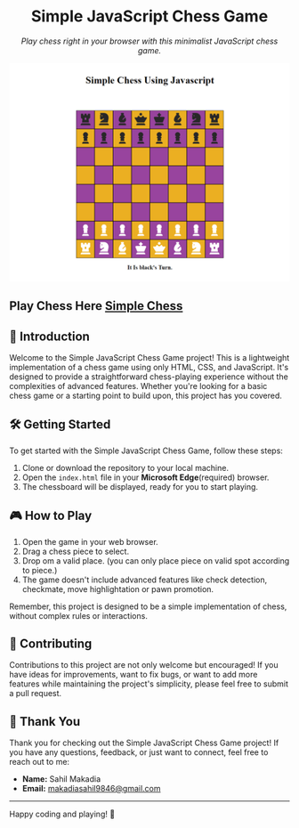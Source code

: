 <h1 align="center">Simple JavaScript Chess Game</h1>

<p align="center">
  <em>Play chess right in your browser with this minimalist JavaScript chess game.</em>
</p>

<div align="center">
  <img src="chess.png" alt="Chess Board">
</div>

## Play Chess Here [Simple Chess](https://sahilm2063.github.io/Simple-Chess-Using-Javascript/)

## 🚀 Introduction

Welcome to the Simple JavaScript Chess Game project! This is a lightweight implementation of a chess game using only HTML, CSS, and JavaScript. It's designed to provide a straightforward chess-playing experience without the complexities of advanced features. Whether you're looking for a basic chess game or a starting point to build upon, this project has you covered.

## 🛠️ Getting Started

To get started with the Simple JavaScript Chess Game, follow these steps:

1. Clone or download the repository to your local machine.
2. Open the `index.html` file in your __Microsoft Edge__(required) browser.
3. The chessboard will be displayed, ready for you to start playing.

## 🎮 How to Play

1. Open the game in your web browser.
2. Drag a chess piece to select.
3. Drop om a valid place. (you can only place piece on valid spot according to piece.) 
4. The game doesn't include advanced features like check detection, checkmate, move highlightation or pawn promotion.

Remember, this project is designed to be a simple implementation of chess, without complex rules or interactions.

## 🤝 Contributing

Contributions to this project are not only welcome but encouraged! If you have ideas for improvements, want to fix bugs, or want to add more features while maintaining the project's simplicity, please feel free to submit a pull request.

## 🙏 Thank You

Thank you for checking out the Simple JavaScript Chess Game project! If you have any questions, feedback, or just want to connect, feel free to reach out to me:

- **Name:** Sahil Makadia
- **Email:** makadiasahil9846@gmail.com

---

Happy coding and playing! 🎲
